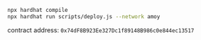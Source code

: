 

```bash
npx hardhat compile
npx hardhat run scripts/deploy.js --network amoy
```

contract address: `0x74dF8B923Ee327Dc1f89148B986c0e844ec13517`